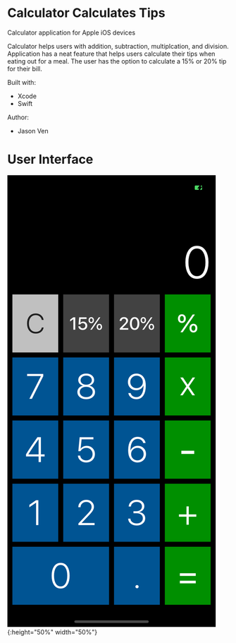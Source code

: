 # Calculator Calculates Tips
Calculator application for Apple iOS devices

Calculator helps users with addition, subtraction, multiplcation, and division. Application has a neat feature that helps users calculate their tips when eating out for a meal. The user has the option to calculate a 15% or 20% tip for their bill. 

Built with:
- Xcode
- Swift

Author: 
- Jason Ven

# User Interface
![iOS Calculator](https://github.com/venjason/Calculator_Calculates_Tips/blob/master/user_interface.png){:height="50%" width="50%"}
